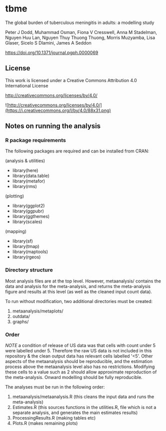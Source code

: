 # tbme

The global burden of tuberculous meningitis in adults: a modelling study

Peter J Dodd,
Muhammad Osman,
Fiona V Cresswell,
Anna M Stadelman,
Nguyen Huu Lan,
Nguyen Thuy Thuong Thuong,
Morris Muzyamba,
Lisa Glaser,
Sicelo S Dlamini,
James A Seddon

https://doi.org/10.1371/journal.pgph.0000069

## License

This work is licensed under a Creative Commons Attribution 4.0 International License

http://creativecommons.org/licenses/by/4.0/

![http://creativecommons.org/licenses/by/4.0/](https://i.creativecommons.org/l/by/4.0/88x31.png)

## Notes on running the analysis

### R package requirements

The following packages are required and can be installed from CRAN:

(analysis & utilities)
- library(here)
- library(data.table)
- library(metafor)
- library(rms)

(plotting)
- library(ggplot2)
- library(ggpubr)
- library(ggthemes)
- library(scales)

(mapping)
- library(sf)
- library(tmap)
- library(maptools)
- library(rgeos)



### Directory structure

Most analysis files are at the top level. However, metaanalysis/ contains the data and analysis for the meta-analysis, and returns the meta-analysis figure and results at this level (as well as the cleaned input count data).

To run without modification, two additional directories must be created:

1. metaanalysis/metaplots/
2. outdata/
3. graphs/

### Order

*NOTE* a condition of release of US data was that cells with count under 5 were labelled under 5. Therefore the raw US data is not included in this repository & the clean output data has relevant cells labelled '<5'. Other aspects of the metaanalysis should be reproducible, and the estimation process above the metaanalysis level also has no restrictions. Modifying these cells to a value such as 2 should allow approximate reproduction of the meta-analysis. Onward modelling should be fully reproducible.

The analyses must be run in the following order:

1. metaanalysis/metaanalysis.R (this cleans the input data and runs the meta-analysis)
2. Estimates.R (this sources functions in the utilities.R, file which is not a separate analysis, and generates the main estimates results)
3. ProcessingResults.R (making tables etc)
4. Plots.R (makes remaining plots)


